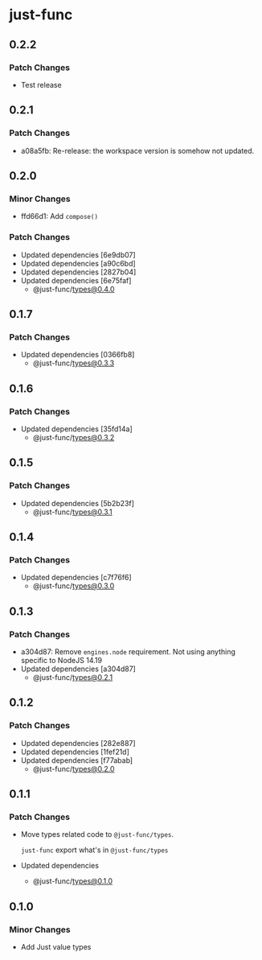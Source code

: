 # just-func

## 0.2.2

### Patch Changes

- Test release

## 0.2.1

### Patch Changes

- a08a5fb: Re-release: the workspace version is somehow not updated.

## 0.2.0

### Minor Changes

- ffd66d1: Add `compose()`

### Patch Changes

- Updated dependencies [6e9db07]
- Updated dependencies [a90c6bd]
- Updated dependencies [2827b04]
- Updated dependencies [6e75faf]
  - @just-func/types@0.4.0

## 0.1.7

### Patch Changes

- Updated dependencies [0366fb8]
  - @just-func/types@0.3.3

## 0.1.6

### Patch Changes

- Updated dependencies [35fd14a]
  - @just-func/types@0.3.2

## 0.1.5

### Patch Changes

- Updated dependencies [5b2b23f]
  - @just-func/types@0.3.1

## 0.1.4

### Patch Changes

- Updated dependencies [c7f76f6]
  - @just-func/types@0.3.0

## 0.1.3

### Patch Changes

- a304d87: Remove `engines.node` requirement. Not using anything specific to NodeJS 14.19
- Updated dependencies [a304d87]
  - @just-func/types@0.2.1

## 0.1.2

### Patch Changes

- Updated dependencies [282e887]
- Updated dependencies [1fef21d]
- Updated dependencies [f77abab]
  - @just-func/types@0.2.0

## 0.1.1

### Patch Changes

- Move types related code to `@just-func/types`.

  `just-func` export what's in `@just-func/types`

- Updated dependencies
  - @just-func/types@0.1.0

## 0.1.0

### Minor Changes

- Add Just value types
